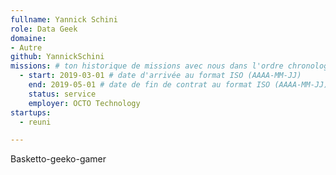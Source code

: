 ```yaml
---
fullname: Yannick Schini
role: Data Geek
domaine:
- Autre
github: YannickSchini
missions: # ton historique de missions avec nous dans l'ordre chronologique. Remplis déjà la première pour commencer !
  - start: 2019-03-01 # date d'arrivée au format ISO (AAAA-MM-JJ)
    end: 2019-05-01 # date de fin de contrat au format ISO (AAAA-MM-JJ)
    status: service
    employer: OCTO Technology
startups:
  - reuni

---
```

Basketto-geeko-gamer
